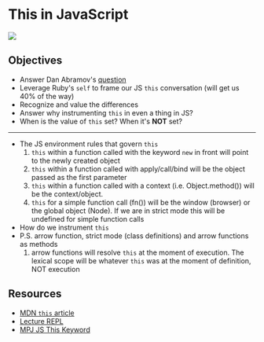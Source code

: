 # This in JavaScript

![](https://media.giphy.com/media/3o7buirYcmV5nSwIRW/giphy.gif)

## Objectives

- Answer Dan Abramov's [question](https://twitter.com/dan_abramov/status/790858537513656320)
- Leverage Ruby's `self` to frame our JS `this` conversation (will get us 40% of the way)
- Recognize and value the differences
- Answer why instrumenting `this` in even a thing in JS?
- When is the value of `this` set? When it's **NOT** set?

---

- The JS environment rules that govern `this`
  1.  `this` within a function called with the keyword `new` in front will point to the newly created object
  1.  `this` within a function called with apply/call/bind will be the object passed as the first parameter
  1.  `this` within a function called with a context (i.e. Object.method()) will be the context/object.
  1.  `this` for a simple function call (fn()) will be the window (browser) or the global object (Node). If we are in strict mode this will be undefined for simple function calls
- How do we instrument `this`
- P.S. arrow function, strict mode (class definitions) and arrow functions as methods
  1.  arrow functions will resolve `this` at the moment of execution. The lexical scope will be whatever `this` was at the moment of definition, NOT execution

## Resources

- [MDN `this` article](https://developer.mozilla.org/en-US/docs/Web/JavaScript/Reference/Operators/this)
- [Lecture REPL](https://repl.it/repls/SlipperyColossalNumerators)
- [MPJ JS This Keyword](https://www.youtube.com/watch?v=GhbhD1HR5vk)
